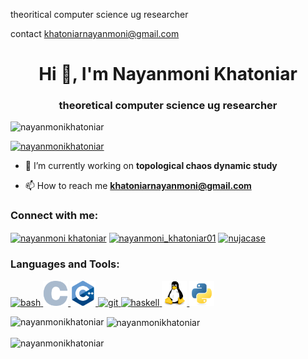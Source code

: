 theoritical computer science ug researcher

contact khatoniarnayanmoni@gmail.com
<h1 align="center">Hi 👋, I'm Nayanmoni Khatoniar</h1>
<h3 align="center">theoretical computer science ug researcher</h3>

<p align="left"> <img src="https://komarev.com/ghpvc/?username=nayanmonikhatoniar&label=Profile%20views&color=0e75b6&style=flat" alt="nayanmonikhatoniar" /> </p>

<p align="left"> <a href="https://github.com/ryo-ma/github-profile-trophy"><img src="https://github-profile-trophy.vercel.app/?username=nayanmonikhatoniar" alt="nayanmonikhatoniar" /></a> </p>

- 🔭 I’m currently working on **topological chaos dynamic study**

- 📫 How to reach me **khatoniarnayanmoni@gmail.com**

<h3 align="left">Connect with me:</h3>
<p align="left">
<a href="https://linkedin.com/in/nayanmoni khatoniar" target="blank"><img align="center" src="https://raw.githubusercontent.com/rahuldkjain/github-profile-readme-generator/master/src/images/icons/Social/linked-in-alt.svg" alt="nayanmoni khatoniar" height="30" width="40" /></a>
<a href="https://instagram.com/nayanmoni_khatoniar01" target="blank"><img align="center" src="https://raw.githubusercontent.com/rahuldkjain/github-profile-readme-generator/master/src/images/icons/Social/instagram.svg" alt="nayanmoni_khatoniar01" height="30" width="40" /></a>
<a href="https://codeforces.com/profile/nujacase" target="blank"><img align="center" src="https://raw.githubusercontent.com/rahuldkjain/github-profile-readme-generator/master/src/images/icons/Social/codeforces.svg" alt="nujacase" height="30" width="40" /></a>
</p>

<h3 align="left">Languages and Tools:</h3>
<p align="left"> <a href="https://www.gnu.org/software/bash/" target="_blank" rel="noreferrer"> <img src="https://www.vectorlogo.zone/logos/gnu_bash/gnu_bash-icon.svg" alt="bash" width="40" height="40"/> </a> <a href="https://www.cprogramming.com/" target="_blank" rel="noreferrer"> <img src="https://raw.githubusercontent.com/devicons/devicon/master/icons/c/c-original.svg" alt="c" width="40" height="40"/> </a> <a href="https://www.w3schools.com/cpp/" target="_blank" rel="noreferrer"> <img src="https://raw.githubusercontent.com/devicons/devicon/master/icons/cplusplus/cplusplus-original.svg" alt="cplusplus" width="40" height="40"/> </a> <a href="https://git-scm.com/" target="_blank" rel="noreferrer"> <img src="https://www.vectorlogo.zone/logos/git-scm/git-scm-icon.svg" alt="git" width="40" height="40"/> </a> <a href="https://www.haskell.org/" target="_blank" rel="noreferrer"> <img src="https://upload.wikimedia.org/wikipedia/commons/1/1c/Haskell-Logo.svg" alt="haskell" width="40" height="40"/> </a> <a href="https://www.linux.org/" target="_blank" rel="noreferrer"> <img src="https://raw.githubusercontent.com/devicons/devicon/master/icons/linux/linux-original.svg" alt="linux" width="40" height="40"/> </a> <a href="https://www.python.org" target="_blank" rel="noreferrer"> <img src="https://raw.githubusercontent.com/devicons/devicon/master/icons/python/python-original.svg" alt="python" width="40" height="40"/> </a> </p>

<p><img align="left" src="https://github-readme-stats.vercel.app/api/top-langs?username=nayanmonikhatoniar&show_icons=true&locale=en&layout=compact" alt="nayanmonikhatoniar" /></p>

<p>&nbsp;<img align="center" src="https://github-readme-stats.vercel.app/api?username=nayanmonikhatoniar&show_icons=true&locale=en" alt="nayanmonikhatoniar" /></p>

<p><img align="center" src="https://github-readme-streak-stats.herokuapp.com/?user=nayanmonikhatoniar&" alt="nayanmonikhatoniar" /></p>

